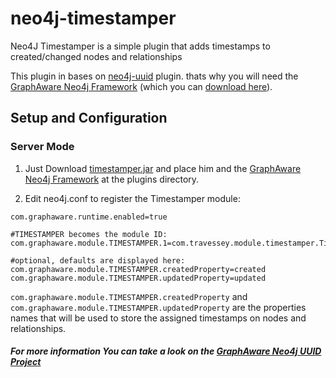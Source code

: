 neo4j-timestamper
===================
Neo4J Timestamper  is a simple plugin that adds timestamps to created/changed nodes and relationships

This plugin in bases on <a href="https://github.com/graphaware/neo4j-uuid">neo4j-uuid</a> plugin.
thats why you will need the <a href="https://github.com/graphaware/neo4j-framework" target="_blank">GraphAware Neo4j Framework</a> (which you can <a href="http://graphaware.com/downloads/" target="_blank">download here</a>).


Setup and Configuration
--------------------

### Server Mode
1. Just Download <a href="https://github.com/royipressburger/neo4j-timestamper/releases/download/1.0.0/timestamper-1.0.0.jar">timestamper.jar</a> and place him and the <a href="https://github.com/graphaware/neo4j-framework" target="_blank">GraphAware Neo4j Framework</a> at the plugins directory.

2. Edit neo4j.conf to register the Timestamper module:

```
com.graphaware.runtime.enabled=true

#TIMESTAMPER becomes the module ID:
com.graphaware.module.TIMESTAMPER.1=com.travessey.module.timestamper.TimestamperBootstrapper

#optional, defaults are displayed here:
com.graphaware.module.TIMESTAMPER.createdProperty=created
com.graphaware.module.TIMESTAMPER.updatedProperty=updated
```
`com.graphaware.module.TIMESTAMPER.createdProperty` and `com.graphaware.module.TIMESTAMPER.updatedProperty` are the properties names that will be used to store the assigned timestamps on nodes and relationships.


##### For more information You can take a look on the <a href="https://github.com/graphaware/neo4j-uuid">GraphAware Neo4j UUID Project</a>
